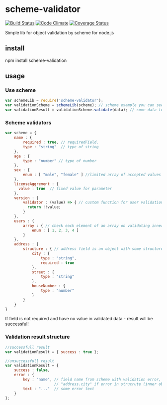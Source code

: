 # scheme-validator 
[![Build Status](https://travis-ci.org/Ryzii74/scheme-validator.svg?branch=master)](https://travis-ci.org/Ryzii74/scheme-validator) [![Code Climate](https://codeclimate.com/github/Ryzii74/scheme-validator/badges/gpa.svg)](https://codeclimate.com/github/Ryzii74/scheme-validator) [![Coverage Status](https://coveralls.io/repos/github/Ryzii74/scheme-validator/badge.svg?branch=master)](https://coveralls.io/github/Ryzii74/scheme-validator?branch=master)

Simple lib for object validation by scheme for node.js

## install

npm install scheme-validation

## usage

### Use scheme

```javascript
var schemeLib = require('scheme-validator');
var validationScheme = schemeLib(scheme); // scheme example you can see below
var validationResult = validationScheme.validate(data); // some data to validate
```

### Scheme validators

```javascript
var scheme = {
    name : {
        required : true, // requiredField,
        type : "string"  // type of string
    },
    age : {
        type : "number" // type of number
    },
    sex : {
        enum : [ "male", "female" ] //limited array of accepted values 
    },
    licenseAggrement : {
      value : true  // fixed value for parameter
    },
    version : {
        validator : (value) => { // custom function for user validation
          return !!value; 
        }
    },
    users : {
        array : { // check each element of an array on validating inner object params
            enum : [ 1, 2, 3, 4 ]
        }
    },
    address : {
        structure : { // address field is an object with some structure, that recursively validated too
            city : {
                type : "string",
                required : true
            },
            street : {
                type : "string"
            },
            houseNumber : {
                type : "number"
            }
        }
    }
}
```

If field is not required and have no value in validated data - result will be successful!


### Validation result structure

```javascript
//successfull result
var validationResult = { success : true };

//unsuccessfull result
var validationResult = { 
    success : false,
    error : {
        key : "name", // field name from scheme with validation error,
                      // "address.city" if error in strucrute (inner object)
        text : "..."  // some error text
    }
};
```

